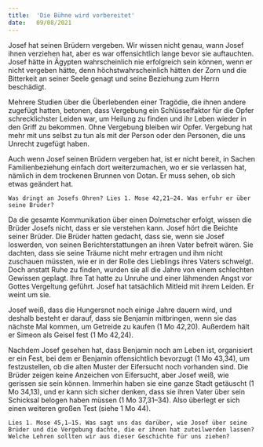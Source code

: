 ```yaml
---
title:  'Die Bühne wird vorbereitet'
date:   09/08/2021
---
```


Josef hat seinen Brüdern vergeben. Wir wissen nicht genau, wann Josef ihnen verziehen hat, aber es war offensichtlich lange bevor sie auftauchten. Josef hätte in Ägypten wahrscheinlich nie erfolgreich sein können, wenn er nicht vergeben hätte, denn höchstwahrscheinlich hätten der Zorn und die Bitterkeit an seiner Seele genagt und seine Beziehung zum Herrn beschädigt.

Mehrere Studien über die Überlebenden einer Tragödie, die ihnen andere zugefügt hatten, betonen, dass Vergebung ein Schlüsselfaktor für die Opfer schrecklichster Leiden war, um Heilung zu finden und ihr Leben wieder in den Griff zu bekommen. Ohne Vergebung bleiben wir Opfer. Vergebung hat mehr mit uns selbst zu tun als mit der Person oder den Personen, die uns Unrecht zugefügt haben.

Auch wenn Josef seinen Brüdern vergeben hat, ist er nicht bereit, in Sachen Familienbeziehung einfach dort weiterzumachen, wo er sie verlassen hat, nämlich in dem trockenen Brunnen von Dotan. Er muss sehen, ob sich etwas geändert hat.

`Was dringt an Josefs Ohren? Lies 1. Mose 42,21–24. Was erfuhr er über seine Brüder?`

Da die gesamte Kommunikation über einen Dolmetscher erfolgt, wissen die Brüder Josefs nicht, dass er sie verstehen kann. Josef hört die Beichte seiner Brüder. Die Brüder hatten gedacht, dass sie, wenn sie Josef loswerden, von seinen Berichterstattungen an ihren Vater befreit wären. Sie dachten, dass sie seine Träume nicht mehr ertragen und ihm nicht zuschauen müssten, wie er in der Rolle des Lieblings ihres Vaters schwelgt. Doch anstatt Ruhe zu finden, wurden sie all die Jahre von einem schlechten Gewissen geplagt. Ihre Tat hatte zu Unruhe und einer lähmenden Angst vor Gottes Vergeltung geführt. Josef hat tatsächlich Mitleid mit ihrem Leiden. Er weint um sie.

Josef weiß, dass die Hungersnot noch einige Jahre dauern wird, und deshalb besteht er darauf, dass sie Benjamin mitbringen, wenn sie das nächste Mal kommen, um Getreide zu kaufen (1 Mo 42,20). Außerdem hält er Simeon als Geisel fest (1 Mo 42,24).

Nachdem Josef gesehen hat, dass Benjamin noch am Leben ist, organisiert er ein Fest, bei dem er Benjamin offensichtlich bevorzugt (1 Mo 43,34), um festzustellen, ob die alten Muster der Eifersucht noch vorhanden sind. Die Brüder zeigen keine Anzeichen von Eifersucht, aber Josef weiß, wie gerissen sie sein können. Immerhin haben sie eine ganze Stadt getäuscht
(1 Mo 34,13), und er kann sich sicher denken, dass sie ihren Vater über sein Schicksal belogen haben müssen (1 Mo 37,31–34). Also überlegt er sich einen weiteren großen Test (siehe 1 Mo 44).

`Lies 1. Mose 45,1–15. Was sagt uns das darüber, wie Josef über seine Brüder und die Vergebung dachte, die er ihnen hat zuteilwerden lassen? Welche Lehren sollten wir aus dieser Geschichte für uns ziehen?`